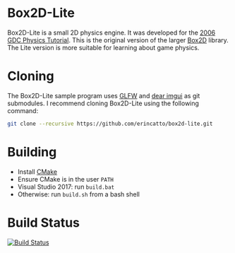 # Box2D-Lite
Box2D-Lite is a small 2D physics engine. It was developed for the [2006 GDC Physics Tutorial](docs/GDC2006_Catto_Erin_PhysicsTutorial.pdf). This is the original version of the larger [Box2D](https://box2d.org) library. The Lite version is more suitable for learning about game physics.

# Cloning
The Box2D-Lite sample program uses [GLFW](https://www.glfw.org/) and [dear imgui](https://github.com/ocornut/imgui) as git submodules. I recommend cloning Box2D-Lite using the following command:
```bash
git clone --recursive https://github.com/erincatto/box2d-lite.git
```

# Building
- Install [CMake](https://cmake.org/)
- Ensure CMake is in the user `PATH`
- Visual Studio 2017: run `build.bat`
- Otherwise: run `build.sh` from a bash shell

# Build Status
[![Build Status](https://travis-ci.org/erincatto/box2d-lite.svg?branch=master)](https://travis-ci.org/erincatto/box2d-lite)
